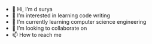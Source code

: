 - 👋 Hi, I’m d surya
- 👀 I’m interested in learning code writing 
- 🌱 I’m currently learning computer science engineering 
- 💞️ I’m looking to collaborate on 
- 📫 How to reach me 

<!---
piccollo1220/piccollo1220 is a ✨ special ✨ repository because its `README.md` (this file) appears on your GitHub profile.
You can click the Preview link to take a look at your changes.
--->
